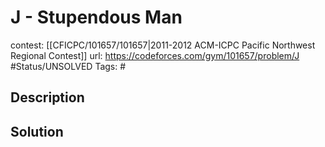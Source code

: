 # J - Stupendous Man

contest: [[CFICPC/101657/101657|2011-2012 ACM-ICPC Pacific Northwest Regional Contest]]
url: https://codeforces.com/gym/101657/problem/J
#Status/UNSOLVED
Tags: #

## Description

## Solution

